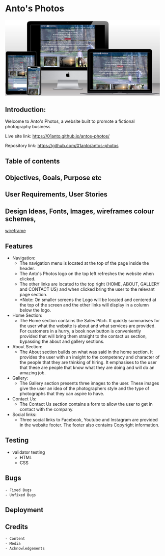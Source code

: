 # Anto's Photos
![Antos Photos techsini mockup](readme-extras/techsini-antosphotos-mockup.jpg)
## Introduction:
Welcome to Anto's Photos, a website built to promote a fictional photography business

Live site link: https://01anto.github.io/antos-photos/

Repository link: https://github.com/01anto/antos-photos

## Table of contents
## Objectives, Goals, Purpose etc
## User Requirements, User Stories
## Design Ideas, Fonts, Images,  wireframes colour schemes,
[wireframe](readme-extras/wireframe.pdf)
## Features
  - Navigation:
    - The navigation menu is located at the top of the page inside the header.
    - The Anto's Photos logo on the top left refreshes the website when clicked.
    - The other links are located to the top right (HOME, ABOUT, GALLERY and CONTACT US) and when clicked bring the user to the relevant page section.
    - *Note: On smaller screens the Logo will be located and centered at the top of the screen and the other links will display in a column below the logo.
  - Home Section:
    - The Home section contains the Sales Pitch. It quickly summarises for the user what the website is about and what services are provided. For customers in a hurry, a book now button is conveniently provided that will bring them straight to the contact us section, bypassing the about and gallery sections.
  - About Section:
    - The About section builds on what was said in the home section. It provides the user with an insight to the competency and character of the people that they are thinking of hiring. It emphasises to the user that these are people that know what they are doing and will do an amazing job.
  - Gallery:
    - The Gallery section presents three images to the user. These images give the user an idea of the photographers style and the type of photographs that they can aspire to have.
  - Contact Us:
    - The Contact Us section contains a form to allow the user to get in contact with the company.
  - Social links:
    - Three social links to Facebook, Youtube and Instagram are provided in the website footer. The footer also contains Copyright information.
## Testing
  - validator testing
    - HTML
    - CSS
## Bugs
    - Fixed Bugs
    - Unfixed Bugs
## Deployment
## Credits
    - Content
    - Media
    - Acknowledgements




